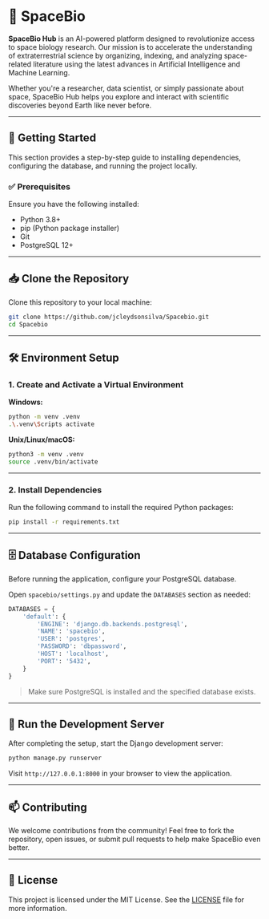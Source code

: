# 🚀 SpaceBio

**SpaceBio Hub** is an AI-powered platform designed to revolutionize access to space biology research. Our mission is to accelerate the understanding of extraterrestrial science by organizing, indexing, and analyzing space-related literature using the latest advances in Artificial Intelligence and Machine Learning.

Whether you're a researcher, data scientist, or simply passionate about space, SpaceBio Hub helps you explore and interact with scientific discoveries beyond Earth like never before.

---

## 🔧 Getting Started

This section provides a step-by-step guide to installing dependencies, configuring the database, and running the project locally.

### ✅ Prerequisites

Ensure you have the following installed:

- Python 3.8+
- pip (Python package installer)
- Git
- PostgreSQL 12+

---

## 📥 Clone the Repository

Clone this repository to your local machine:

```bash
git clone https://github.com/jcleydsonsilva/Spacebio.git
cd Spacebio
```

---

## 🛠️ Environment Setup

### 1. Create and Activate a Virtual Environment

**Windows:**

```bash
python -m venv .venv
.\.venv\Scripts activate
```

**Unix/Linux/macOS:**

```bash
python3 -m venv .venv
source .venv/bin/activate
```

---

### 2. Install Dependencies

Run the following command to install the required Python packages:

```bash
pip install -r requirements.txt
```

---

## 🗄️ Database Configuration

Before running the application, configure your PostgreSQL database.

Open `spacebio/settings.py` and update the `DATABASES` section as needed:

```python
DATABASES = {
    'default': {
        'ENGINE': 'django.db.backends.postgresql',
        'NAME': 'spacebio',
        'USER': 'postgres',
        'PASSWORD': 'dbpassword',
        'HOST': 'localhost',
        'PORT': '5432',
    }
}
```

> Make sure PostgreSQL is installed and the specified database exists.

---

## 🚀 Run the Development Server

After completing the setup, start the Django development server:

```bash
python manage.py runserver
```

Visit `http://127.0.0.1:8000` in your browser to view the application.

---

## 📫 Contributing

We welcome contributions from the community! Feel free to fork the repository, open issues, or submit pull requests to help make SpaceBio even better.

---

## 📄 License

This project is licensed under the MIT License. See the [LICENSE](LICENSE) file for more information.
